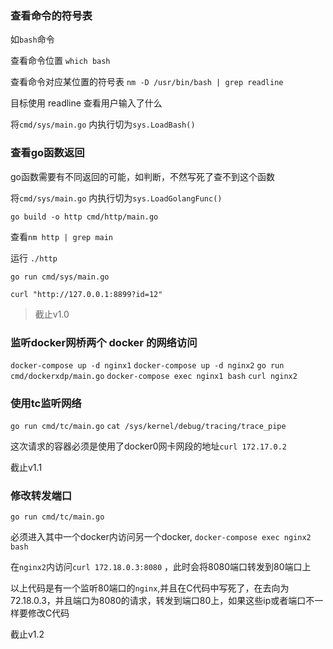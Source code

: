 ### 查看命令的符号表

如`bash`命令

查看命令位置 `which bash`

查看命令对应某位置的符号表 `nm -D /usr/bin/bash | grep readline`

目标使用 readline 查看用户输入了什么

将`cmd/sys/main.go` 内执行切为`sys.LoadBash()`

### 查看go函数返回

go函数需要有不同返回的可能，如判断，不然写死了查不到这个函数

将`cmd/sys/main.go` 内执行切为`sys.LoadGolangFunc()`

`go build -o http cmd/http/main.go`

查看`nm http | grep main`

运行 `./http`

`go run cmd/sys/main.go`

`curl "http://127.0.0.1:8899?id=12"`


> 截止v1.0

### 监听docker网桥两个 docker 的网络访问

`docker-compose up -d nginx1`
`docker-compose up -d nginx2`
`go run cmd/dockerxdp/main.go`
`docker-compose exec nginx1 bash`
`curl nginx2`


### 使用tc监听网络 
`go run cmd/tc/main.go`
`cat /sys/kernel/debug/tracing/trace_pipe`

这次请求的容器必须是使用了docker0网卡网段的地址`curl 172.17.0.2`

截止v1.1

### 修改转发端口 

`go run cmd/tc/main.go`

必须进入其中一个docker内访问另一个docker,
`docker-compose exec nginx2 bash` 

在`nginx2`内访问`curl 172.18.0.3:8080` ，此时会将8080端口转发到80端口上

以上代码是有一个监听80端口的`nginx`,并且在C代码中写死了，在去向为72.18.0.3，并且端口为8080的请求，转发到端口80上，如果这些ip或者端口不一样要修改C代码

截止v1.2